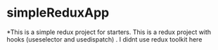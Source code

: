 # simpleReduxApp
*This is a simple redux project for starters. This is a redux project with hooks (useselector and usedispatch) . I didnt use redux toolkit here
